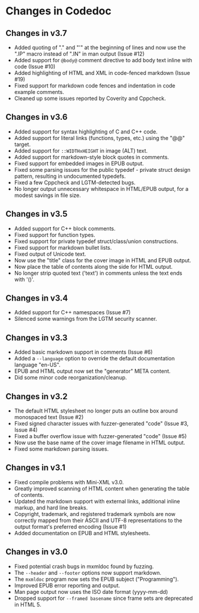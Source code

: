 Changes in Codedoc
==================


Changes in v3.7
---------------

- Added quoting of "." and "'" at the beginning of lines and now use the ".IP"
  macro instead of ".IN" in man output (Issue #12)
- Added support for `@body@` comment directive to add body text inline with code
  (Issue #10)
- Added highlighting of HTML and XML in code-fenced markdown (Issue #19)
- Fixed support for markdown code fences and indentation in code example
  comments.
- Cleaned up some issues reported by Coverity and Cppcheck.


Changes in v3.6
---------------

- Added support for syntax highlighting of C and C++ code.
- Added support for literal links (functions, types, etc.) using the "@@"
  target.
- Added support for `::WIDTHxHEIGHT` in image (ALT) text.
- Added support for markdown-style block quotes in comments.
- Fixed support for embedded images in EPUB output.
- Fixed some parsing issues for the public typedef - private struct design
  pattern, resulting in undocumented typedefs.
- Fixed a few Cppcheck and LGTM-detected bugs.
- No longer output unnecessary whitespace in HTML/EPUB output, for a modest
  savings in file size.


Changes in v3.5
---------------

- Added support for C++ block comments.
- Fixed support for function types.
- Fixed support for private typedef struct/class/union constructions.
- Fixed support for markdown bullet lists.
- Fixed output of Unicode text.
- Now use the "title" class for the cover image in HTML and EPUB output.
- Now place the table of contents along the side for HTML output.
- No longer strip quoted text ('text') in comments unless the text ends with
  '()'.


Changes in v3.4
---------------

- Added support for C++ namespaces (Issue #7)
- Silenced some warnings from the LGTM security scanner.


Changes in v3.3
---------------

- Added basic markdown support in comments (Issue #6)
- Added a `--language` option to override the default documentation language
  "en-US".
- EPUB and HTML output now set the "generator" META content.
- Did some minor code reorganization/cleanup.


Changes in v3.2
---------------

- The default HTML stylesheet no longer puts an outline box around monospaced
  text (Issue #2)
- Fixed signed character issues with fuzzer-generated "code" (Issue #3,
  Issue #4)
- Fixed a buffer overflow issue with fuzzer-generated "code" (Issue #5)
- Now use the base name of the cover image filename in HTML output.
- Fixed some markdown parsing issues.


Changes in v3.1
---------------

- Fixed compile problems with Mini-XML v3.0.
- Greatly improved scanning of HTML content when generating the table of
  contents.
- Updated the markdown support with external links, additional inline markup,
  and hard line breaks.
- Copyright, trademark, and registered trademark symbols are now correctly
  mapped from their ASCII and UTF-8 representations to the output format's
  preferred encoding (Issue #1)
- Added documentation on EPUB and HTML stylesheets.


Changes in v3.0
---------------

- Fixed potential crash bugs in mxmldoc found by fuzzing.
- The `--header` and `--footer` options now support markdown.
- The `mxmldoc` program now sets the EPUB subject ("Programming").
- Improved EPUB error reporting and output.
- Man page output now uses the ISO date format (yyyy-mm-dd)
- Dropped support for `--framed basename` since frame sets are deprecated in
  HTML 5.
